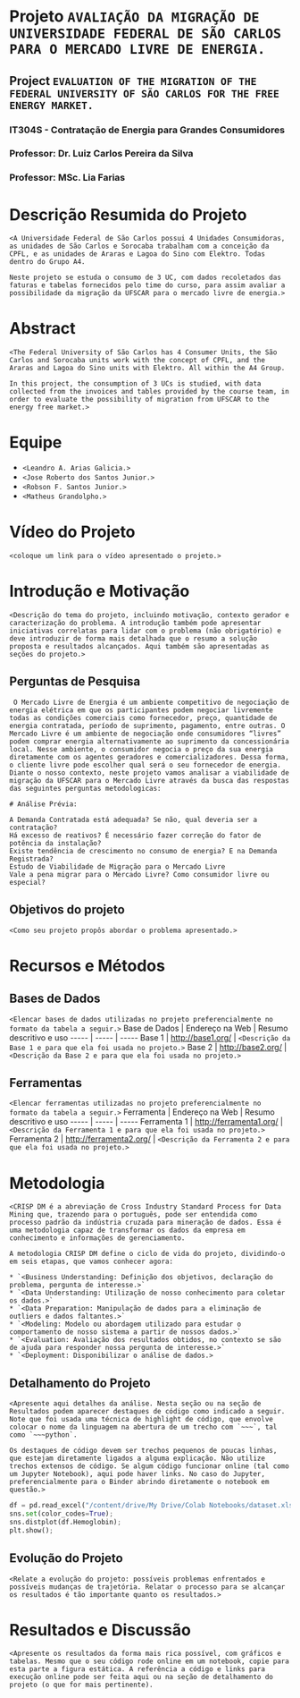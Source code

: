 # Projeto `AVALIAÇÃO DA MIGRAÇÃO DE UNIVERSIDADE FEDERAL DE SÃO CARLOS PARA O MERCADO LIVRE DE ENERGIA.`
## Project `EVALUATION OF THE MIGRATION OF THE FEDERAL UNIVERSITY OF SÃO CARLOS FOR THE FREE ENERGY MARKET.`
### IT304S - Contratação de Energia para Grandes Consumidores



### Professor: Dr. Luiz Carlos Pereira da Silva
### Professor: MSc. Lia Farias



# Descrição Resumida do Projeto
~~~
<A Universidade Federal de São Carlos possui 4 Unidades Consumidoras, as unidades de São Carlos e Sorocaba trabalham com a conceição da CPFL, e as unidades de Araras e Lagoa do Sino com Elektro. Todas dentro do Grupo A4.

Neste projeto se estuda o consumo de 3 UC, com dados recoletados das faturas e tabelas fornecidos pelo time do curso, para assim avaliar a possibilidade da migração da UFSCAR para o mercado livre de energia.>
~~~

# Abstract
~~~
<The Federal University of São Carlos has 4 Consumer Units, the São Carlos and Sorocaba units work with the concept of CPFL, and the Araras and Lagoa do Sino units with Elektro. All within the A4 Group.

In this project, the consumption of 3 UCs is studied, with data collected from the invoices and tables provided by the course team, in order to evaluate the possibility of migration from UFSCAR to the energy free market.>
~~~

# Equipe
* `<Leandro A. Arias Galicia.>`
* `<Jose Roberto dos Santos Junior.>`
* `<Robson F. Santos Junior.>`
* `<Matheus Grandolpho.>`

# Vídeo do Projeto
`<coloque um link para o vídeo apresentado o projeto.>`

# Introdução e Motivação
~~~
<Descrição do tema do projeto, incluindo motivação, contexto gerador e caracterização do problema. A introdução também pode apresentar iniciativas correlatas para lidar com o problema (não obrigatório) e deve introduzir de forma mais detalhada que o resumo a solução proposta e resultados alcançados. Aqui também são apresentadas as seções do projeto.>
~~~

## Perguntas de Pesquisa
~~~
 O Mercado Livre de Energia é um ambiente competitivo de negociação de energia elétrica em que os participantes podem negociar livremente todas as condições comerciais como fornecedor, preço, quantidade de energia contratada, período de suprimento, pagamento, entre outras. O Mercado Livre é um ambiente de negociação onde consumidores “livres” podem comprar energia alternativamente ao suprimento da concessionária local. Nesse ambiente, o consumidor negocia o preço da sua energia diretamente com os agentes geradores e comercializadores. Dessa forma, o cliente livre pode escolher qual será o seu fornecedor de energia. Diante o nosso contexto, neste projeto vamos analisar a viabilidade de migração da UFSCAR para o Mercado Livre através da busca das respostas das seguintes perguntas metodologicas:

# Análise Prévia:

A Demanda Contratada está adequada? Se não, qual deveria ser a contratação?
Há excesso de reativos? É necessário fazer correção do fator de potência da instalação?
Existe tendência de crescimento no consumo de energia? E na Demanda Registrada?
Estudo de Viabilidade de Migração para o Mercado Livre
Vale a pena migrar para o Mercado Livre? Como consumidor livre ou especial?
~~~

## Objetivos do projeto
~~~
<Como seu projeto propôs abordar o problema apresentado.>
~~~

# Recursos e Métodos

## Bases de Dados
`<Elencar bases de dados utilizadas no projeto preferencialmente no formato da tabela a seguir.>`
Base de Dados | Endereço na Web | Resumo descritivo e uso
----- | ----- | -----
Base 1 | http://base1.org/ | `<Descrição da Base 1 e para que ela foi usada no projeto.>`
Base 2 | http://base2.org/ | `<Descrição da Base 2 e para que ela foi usada no projeto.>`

## Ferramentas

`<Elencar ferramentas utilizadas no projeto preferencialmente no formato da tabela a seguir.>`
Ferramenta | Endereço na Web | Resumo descritivo e uso
----- | ----- | -----
Ferramenta 1 | http://ferramenta1.org/ | `<Descrição da Ferramenta 1 e para que ela foi usada no projeto.>`
Ferramenta 2 | http://ferramenta2.org/ | `<Descrição da Ferramenta 2 e para que ela foi usada no projeto.>`

# Metodologia
~~~
<CRISP DM é a abreviação de Cross Industry Standard Process for Data Mining que, trazendo para o português, pode ser entendida como processo padrão da indústria cruzada para mineração de dados. Essa é uma metodologia capaz de transformar os dados da empresa em conhecimento e informações de gerenciamento.

A metodologia CRISP DM define o ciclo de vida do projeto, dividindo-o em seis etapas, que vamos conhecer agora:

* `<Business Understanding: Definição dos objetivos, declaração do problema, pergunta de interesse.>`
* `<Data Understanding: Utilização de nosso conhecimento para coletar os dados.>`
* `<Data Preparation: Manipulação de dados para a eliminação de outliers e dados faltantes.>`
* `<Modeling: Modelo ou abordagem utilizado para estudar o comportamento de nosso sistema a partir de nossos dados.>`
* `<Evaluation: Avaliação dos resultados obtidos, no contexto se são de ajuda para responder nossa pergunta de interesse.>`
* `<Deployment: Disponibilizar o análise de dados.>
~~~

## Detalhamento do Projeto
~~~
<Apresente aqui detalhes da análise. Nesta seção ou na seção de Resultados podem aparecer destaques de código como indicado a seguir. Note que foi usada uma técnica de highlight de código, que envolve colocar o nome da linguagem na abertura de um trecho com `~~~`, tal como `~~~python`.

Os destaques de código devem ser trechos pequenos de poucas linhas, que estejam diretamente ligados a alguma explicação. Não utilize trechos extensos de código. Se algum código funcionar online (tal como um Jupyter Notebook), aqui pode haver links. No caso do Jupyter, preferencialmente para o Binder abrindo diretamente o notebook em questão.>
~~~

~~~python
df = pd.read_excel("/content/drive/My Drive/Colab Notebooks/dataset.xlsx");
sns.set(color_codes=True);
sns.distplot(df.Hemoglobin);
plt.show();
~~~

## Evolução do Projeto
~~~
<Relate a evolução do projeto: possíveis problemas enfrentados e possíveis mudanças de trajetória. Relatar o processo para se alcançar os resultados é tão importante quanto os resultados.>
~~~

# Resultados e Discussão
~~~
<Apresente os resultados da forma mais rica possível, com gráficos e tabelas. Mesmo que o seu código rode online em um notebook, copie para esta parte a figura estática. A referência a código e links para execução online pode ser feita aqui ou na seção de detalhamento do projeto (o que for mais pertinente).
